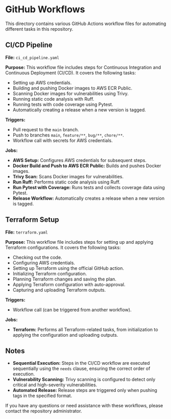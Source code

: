 # GitHub Workflows

This directory contains various GitHub Actions workflow files for automating different tasks in this repository.

## CI/CD Pipeline

**File:** `ci_cd_pipeline.yaml`

**Purpose:** 
This workflow file includes steps for Continuous Integration and Continuous Deployment (CI/CD). It covers the following tasks:
- Setting up AWS credentials.
- Building and pushing Docker images to AWS ECR Public.
- Scanning Docker images for vulnerabilities using Trivy.
- Running static code analysis with Ruff.
- Running tests with code coverage using Pytest.
- Automatically creating a release when a new version is tagged.

**Triggers:**
- Pull request to the `main` branch.
- Push to branches `main`, `feature/**`, `bug/**`, `chore/**`.
- Workflow call with secrets for AWS credentials.

**Jobs:**
- **AWS Setup:** Configures AWS credentials for subsequent steps.
- **Docker Build and Push to AWS ECR Public:** Builds and pushes Docker images.
- **Trivy Scan:** Scans Docker images for vulnerabilities.
- **Run Ruff:** Performs static code analysis using Ruff.
- **Run Pytest with Coverage:** Runs tests and collects coverage data using Pytest.
- **Release Workflow:** Automatically creates a release when a new version is tagged.

## Terraform Setup

**File:** `terraform.yaml`

**Purpose:** 
This workflow file includes steps for setting up and applying Terraform configurations. It covers the following tasks:
- Checking out the code.
- Configuring AWS credentials.
- Setting up Terraform using the official GitHub action.
- Initializing Terraform configuration.
- Planning Terraform changes and saving the plan.
- Applying Terraform configuration with auto-approval.
- Capturing and uploading Terraform outputs.

**Triggers:**
- Workflow call (can be triggered from another workflow).

**Jobs:**
- **Terraform:** Performs all Terraform-related tasks, from initialization to applying the configuration and uploading outputs.

## Notes

- **Sequential Execution:** 
  Steps in the CI/CD workflow are executed sequentially using the `needs` clause, ensuring the correct order of execution.
- **Vulnerability Scanning:** 
  Trivy scanning is configured to detect only critical and high-severity vulnerabilities.
- **Automated Release:** 
  Release steps are triggered only when pushing tags in the specified format.

If you have any questions or need assistance with these workflows, please contact the repository administrator.
